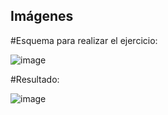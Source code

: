 ## Imágenes

#Esquema para realizar el ejercicio:

![image](https://user-images.githubusercontent.com/82242888/114321311-881d2b00-9b1a-11eb-97ce-43e0d4416cb6.png)

#Resultado:

![image](https://user-images.githubusercontent.com/82242888/114321318-99fece00-9b1a-11eb-8aac-ba720b6b1250.png)

